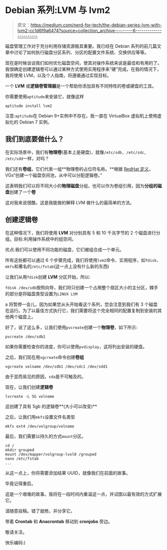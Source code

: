 # Debian 系列:LVM 与 lvm2

> 原文：<https://medium.com/nerd-for-tech/the-debian-series-lvm-with-lvm2-cc1d6f9a6474?source=collection_archive---------6----------------------->

磁盘管理工作对于充分利用存储资源极其重要。我已经在 Debian 系列的前几篇文章中讨论了如何执行磁盘分区系列、分区的配置文件系统、交换供应等等。

现在是时候谈谈我们如何优化磁盘空间，使其对操作系统来说是最佳和有用的了。我很确定创建逻辑卷可以通过某种方式使用实用程序来“硬”完成。在我的情况下，我将使用 LVM，以及个人指南，将遵循通过实现目标。

一个 **LVM** 或**逻辑卷管理器**是一个帮助你添加具有不同特性的卷或硬盘的工具。

你需要使用`aptitude`来安装它，就像这样

`aptitude install lvm2`

注意:`aptitude`在 Debian 9+实例中不存在。我一直在 VirtualBox 虚拟机上使用虚拟化的 Debian 7 实例。

## 我们到底要做什么？

在实际场景中，我们有**物理卷**(基本上是硬盘)，就像`/etc/sdb, /etc/sdc, /etc/sdd`一样，对吗？

我们还有**卷组**，它们代表一组**物理卷的占位符名称。**根据 [RedHat 定义](https://access.redhat.com/documentation/en-us/red_hat_enterprise_linux/7/html/logical_volume_manager_administration/volume_group_overview)，VGs“创建一个磁盘空间池，从中可以分配逻辑卷。”

这表明我们可以将不同大小的**物理磁盘**分组，也可以作为卷组引用，因为**分组的磁盘**创建了一个**卷**

这对我来说很酷，这是我能做的解释 LVM 做什么的最简单的方法。

## 创建逻辑卷

在这种情况下，我们将使用 **LVM** 对分别具有 5 和 10 千兆字节的 2 个磁盘进行分组。目标:利用操作系统中的组空间。

优点:我们可以使用不同功能的磁盘，它们被组合成一个单元。

所有这些都可以通过 6 个步骤完成，我们将使用`lvm2`命令、实用程序，如`fdisk`、`mkfs`和著名的`/etc/fstab`(这一点上没有什么新的东西)

让我们从用`fdisk`创建 **LVM** 分区开始，所以:

`fdisk /dev/sdb`按照向导，我们将只创建一个占用整个扇区大小的主分区，棘手的部分是将磁盘类型设置为`LINUX LVM`

a 将暂停一会儿，因为如果您从头开始看这个系列，您会注意到我们有 3 个磁盘在运行。为了以最佳方式执行它，我们需要将这个完全相同的配置复制到安装的其他两个磁盘上。

好了，说了这么多，让我们使用`pvcreate`创建一个**物理卷**，如下所示:

`pvcreate /dev/sdb1`

如果你需要检查你的进度，你可以使用`pvdisplay`，这将列出安装的硬盘。

之后，我们现在用`vgcreate`命令创建**卷组**

`vgcreate volname /dev/sdb1 /dev/sdc1 /dev/sdd1`

由于显而易见的原因，`sda`是不可触及的。

现在，让我们创建**逻辑卷**

`lvcreate -L 5G volname`

这创建了具有 5gb 的逻辑卷**(大小可以改变)**

之后，让我们用`mkfs`设置文件名类型

`mkfs ext4 /dev/volgroup/volname`

最后，我们需要以持久的方式`mount`分区。

```
cd /
mkdir grouped
mount /dev/mapper/volgroup-lvol0 /grouped
nano /etc/fstab
...
```

从这一点上，你将需要添加结果 UUID，就像我们在前面的故事。

毕竟记得重启。

这是一个艰难的故事。我将在一段时间内重温这一点，并试图以最有效的方式扩展它。

请随意投稿。错了就修。并分享它。

带着 **Crontab** 和 **Anacrontab** 移动到 **cronjobs** 旁边。

敬请关注。

快乐编码:)